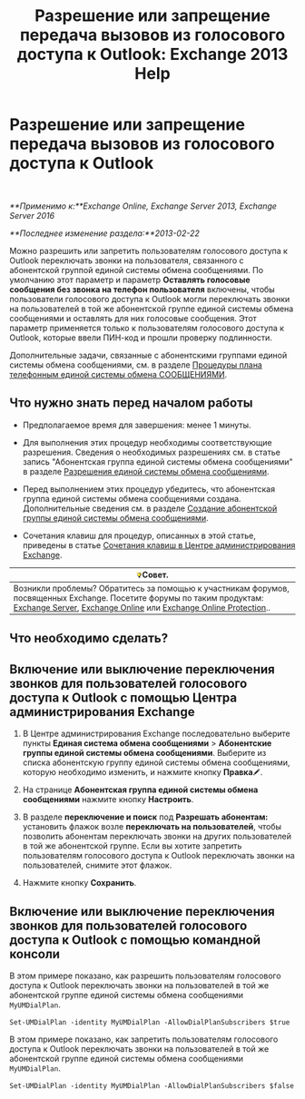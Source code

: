 ﻿---
title: 'Разрешение или запрещение передача вызовов из голосового доступа к Outlook: Exchange 2013 Help'
TOCTitle: Разрешение или запрещение передача вызовов из голосового доступа к Outlook
ms:assetid: b80c57f1-394c-4608-8ad3-52a3e6d697db
ms:mtpsurl: https://technet.microsoft.com/ru-ru/library/Ee423554(v=EXCHG.150)
ms:contentKeyID: 52059194
ms.date: 05/22/2018
mtps_version: v=EXCHG.150
ms.translationtype: MT
---

# Разрешение или запрещение передача вызовов из голосового доступа к Outlook

 

_**Применимо к:**Exchange Online, Exchange Server 2013, Exchange Server 2016_

_**Последнее изменение раздела:**2013-02-22_

Можно разрешить или запретить пользователям голосового доступа к Outlook переключать звонки на пользователя, связанного с абонентской группой единой системы обмена сообщениями. По умолчанию этот параметр и параметр **Оставлять голосовые сообщения без звонка на телефон пользователя** включены, чтобы пользователи голосового доступа к Outlook могли переключать звонки на пользователей в той же абонентской группе единой системы обмена сообщениями и оставлять для них голосовые сообщения. Этот параметр применяется только к пользователям голосового доступа к Outlook, которые ввели ПИН-код и прошли проверку подлинности.

Дополнительные задачи, связанные с абонентскими группами единой системы обмена сообщениями, см. в разделе [Процедуры плана телефонным единой системы обмена СООБЩЕНИЯМИ](um-dial-plan-procedures-exchange-2013-help.md).

## Что нужно знать перед началом работы

  - Предполагаемое время для завершения: менее 1 минуты.

  - Для выполнения этих процедур необходимы соответствующие разрешения. Сведения о необходимых разрешениях см. в статье запись "Абонентская группа единой системы обмена сообщениями" в разделе [Разрешения единой системы обмена сообщениями](unified-messaging-permissions-exchange-2013-help.md).

  - Перед выполнением этих процедур убедитесь, что абонентская группа единой системы обмена сообщениями создана. Дополнительные сведения см. в разделе [Создание абонентской группы единой системы обмена сообщениями](create-a-um-dial-plan-exchange-2013-help.md).

  - Сочетания клавиш для процедур, описанных в этой статье, приведены в статье [Сочетания клавиш в Центре администрирования Exchange](keyboard-shortcuts-in-the-exchange-admin-center-exchange-online-protection-help.md).

<table>
<thead>
<tr class="header">
<th><img src="images/Bb124558.tip(EXCHG.150).gif" title="Совет" alt="Совет" />Совет.</th>
</tr>
</thead>
<tbody>
<tr class="odd">
<td>Возникли проблемы? Обратитесь за помощью к участникам форумов, посвященных Exchange. Посетите форумы по таким продуктам: <a href="https://go.microsoft.com/fwlink/p/?linkid=60612">Exchange Server</a>, <a href="https://go.microsoft.com/fwlink/p/?linkid=267542">Exchange Online</a> или <a href="https://go.microsoft.com/fwlink/p/?linkid=285351">Exchange Online Protection</a>..</td>
</tr>
</tbody>
</table>


## Что необходимо сделать?

## Включение или выключение переключения звонков для пользователей голосового доступа к Outlook с помощью Центра администрирования Exchange

1.  В Центре администрирования Exchange последовательно выберите пункты **Единая система обмена сообщениями** \> **Абонентские группы единой системы обмена сообщениями**. Выберите из списка абонентскую группу единой системы обмена сообщениями, которую необходимо изменить, и нажмите кнопку **Правка**![Значок редактирования](images/Bb124582.6f53ccb2-1f13-4c02-bea0-30690e6ea71d(EXCHG.150).gif "Значок редактирования").

2.  На странице **Абонентская группа единой системы обмена сообщениями** нажмите кнопку **Настроить**.

3.  В разделе **переключение и поиск** под **Разрешать абонентам:** установить флажок возле **переключать на пользователей**, чтобы позволить абонентам переключать звонки на других пользователей в той же абонентской группе. Если вы хотите запретить пользователям голосового доступа к Outlook переключать звонки на пользователей, снимите этот флажок.

4.  Нажмите кнопку **Сохранить**.

## Включение или выключение переключения звонков для пользователей голосового доступа к Outlook с помощью командной консоли

В этом примере показано, как разрешить пользователям голосового доступа к Outlook переключать звонки на пользователей в той же абонентской группе единой системы обмена сообщениями `MyUMDialPlan`.

    Set-UMDialPlan -identity MyUMDialPlan -AllowDialPlanSubscribers $true

В этом примере показано, как запретить пользователям голосового доступа к Outlook переключать звонки на пользователей в той же абонентской группе единой системы обмена сообщениями `MyUMDialPlan`.

    Set-UMDialPlan -identity MyUMDialPlan -AllowDialPlanSubscribers $false

